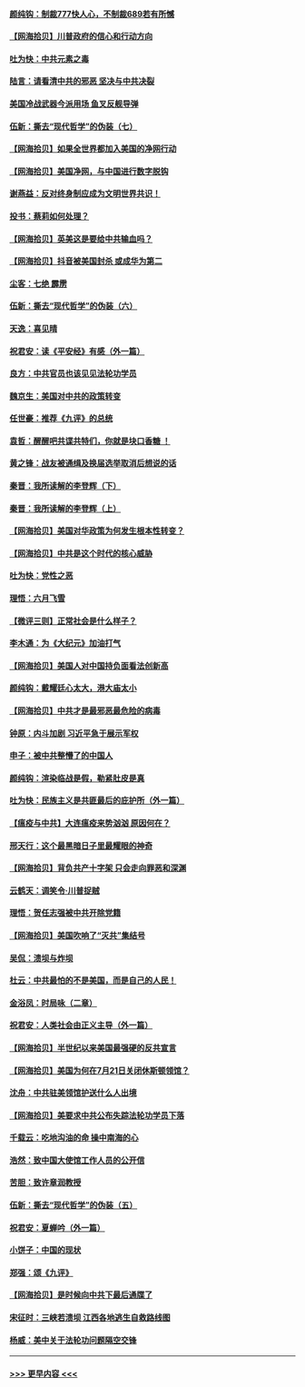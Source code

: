 #### [颜纯钩：制裁777快人心，不制裁689若有所憾](../pages/nsc993/n12316912.md?t=08092051) 
#### [【网海拾贝】川普政府的信心和行动方向](../pages/nsc993/n12316673.md?t=08092051) 
#### [吐为快：中共元素之毒](../pages/nsc993/n12316547.md?t=08092051) 
#### [陆言：请看清中共的邪恶 坚决与中共决裂](../pages/nsc993/n12315784.md?t=08092051) 
#### [美国冷战武器今派用场 鱼叉反舰导弹](../pages/nsc993/n12316258.md?t=08092051) 
#### [伍新：撕去“现代哲学”的伪装（七）](../pages/nsc993/n12315846.md?t=08092051) 
#### [【网海拾贝】如果全世界都加入美国的净网行动](../pages/nsc993/n12315588.md?t=08092051) 
#### [【网海拾贝】美国净网，与中国进行数字脱钩](../pages/nsc993/n12312813.md?t=08092051) 
#### [谢燕益：反对终身制应成为文明世界共识！](../pages/nsc993/n12310465.md?t=08092051) 
#### [投书：蔡莉如何处理？](../pages/nsc993/n12310224.md?t=08092051) 
#### [【网海拾贝】英美这是要给中共输血吗？](../pages/nsc993/n12307646.md?t=08092051) 
#### [【网海拾贝】抖音被美国封杀 或成华为第二](../pages/nsc993/n12305277.md?t=08092051) 
#### [尘客：七绝 霹雳](../pages/nsc993/n12304053.md?t=08092051) 
#### [伍新：撕去“现代哲学”的伪装（六）](../pages/nsc993/n12303243.md?t=08092051) 
#### [天逸：喜见晴](../pages/nsc993/n12303226.md?t=08092051) 
#### [祝君安：读《平安经》有感（外一篇）](../pages/nsc993/n12303170.md?t=08092051) 
#### [良方：中共官员也该见见法轮功学员](../pages/nsc993/n12302985.md?t=08092051) 
#### [魏京生：美国对中共的政策转变](../pages/nsc993/n12302929.md?t=08092051) 
#### [任世豪：推荐《九评》的总统](../pages/nsc993/n12302838.md?t=08092051) 
#### [袁哲：醒醒吧共谍共特们，你就是块口香糖 ！](../pages/nsc993/n12302678.md?t=08092051) 
#### [黄之锋：战友被通缉及换届选举取消后想说的话](../pages/nsc993/n12302681.md?t=08092051) 
#### [秦晋：我所读解的李登辉（下）](../pages/nsc993/n12302171.md?t=08092051) 
#### [秦晋：我所读解的李登辉（上）](../pages/nsc993/n12301979.md?t=08092051) 
#### [【网海拾贝】美国对华政策为何发生根本性转变？](../pages/nsc993/n12302091.md?t=08092051) 
#### [【网海拾贝】中共是这个时代的核心威胁](../pages/nsc993/n12300541.md?t=08092051) 
#### [吐为快：党性之恶](../pages/nsc993/n12300263.md?t=08092051) 
#### [理悟：六月飞雪](../pages/nsc993/n12300243.md?t=08092051) 
#### [【微评三则】正常社会是什么样子？](../pages/nsc993/n12300228.md?t=08092051) 
#### [李木通：为《大纪元》加油打气](../pages/nsc993/n12280363.md?t=08092051) 
#### [【网海拾贝】美国人对中国持负面看法创新高](../pages/nsc993/n12298720.md?t=08092051) 
#### [颜纯钩：戴耀廷心太大，港大庙太小](../pages/nsc993/n12297682.md?t=08092051) 
#### [【网海拾贝】中共才是最邪恶最危险的病毒](../pages/nsc993/n12296470.md?t=08092051) 
#### [钟原：内斗加剧 习近平急于展示军权](../pages/nsc993/n12292544.md?t=08092051) 
#### [申子：被中共整懵了的中国人](../pages/nsc993/n12291389.md?t=08092051) 
#### [颜纯钩：渲染临战是假，勒紧肚皮是真](../pages/nsc993/n12290945.md?t=08092051) 
#### [吐为快：民族主义是共匪最后的庇护所（外一篇）](../pages/nsc993/n12290887.md?t=08092051) 
#### [【瘟疫与中共】大连瘟疫来势汹汹 原因何在？](../pages/nsc993/n12287474.md?t=08092051) 
#### [邢天行：这个最黑暗日子里最耀眼的神奇](../pages/nsc993/n12289882.md?t=08092051) 
#### [【网海拾贝】背负共产十字架 只会走向罪恶和深渊](../pages/nsc993/n12288290.md?t=08092051) 
#### [云鹤天：调笑令·川普捉贼](../pages/nsc993/n12285672.md?t=08092051) 
#### [理悟：贺任志强被中共开除党籍](../pages/nsc993/n12285597.md?t=08092051) 
#### [【网海拾贝】美国吹响了“灭共”集结号](../pages/nsc993/n12284522.md?t=08092051) 
#### [吴侃：溃坝与炸坝](../pages/nsc993/n12283593.md?t=08092051) 
#### [杜云：中共最怕的不是美国，而是自己的人民！](../pages/nsc993/n12282935.md?t=08092051) 
#### [金浴凤：时局咏（二章）](../pages/nsc993/n12282923.md?t=08092051) 
#### [祝君安：人类社会由正义主导（外一篇）](../pages/nsc993/n12282809.md?t=08092051) 
#### [【网海拾贝】半世纪以来美国最强硬的反共宣言](../pages/nsc993/n12282656.md?t=08092051) 
#### [【网海拾贝】美国为何在7月21日关闭休斯顿领馆？](../pages/nsc993/n12279731.md?t=08092051) 
#### [沈舟：中共驻美领馆护送什么人出境](../pages/nsc993/n12278949.md?t=08092051) 
#### [【网海拾贝】美要求中共公布失踪法轮功学员下落](../pages/nsc993/n12277656.md?t=08092051) 
#### [千载云：吃地沟油的命 操中南海的心](../pages/nsc993/n12277533.md?t=08092051) 
#### [浩然：致中国大使馆工作人员的公开信](../pages/nsc993/n12277436.md?t=08092051) 
#### [苦胆：致许章润教授](../pages/nsc993/n12274876.md?t=08092051) 
#### [伍新：撕去“现代哲学”的伪装（五）](../pages/nsc993/n12274833.md?t=08092051) 
#### [祝君安：夏蝉吟（外一篇）](../pages/nsc993/n12274794.md?t=08092051) 
#### [小饼子：中国的现状](../pages/nsc993/n12274774.md?t=08092051) 
#### [郑强：颂《九评》](../pages/nsc993/n12274570.md?t=08092051) 
#### [【网海拾贝】是时候向中共下最后通牒了](../pages/nsc993/n12274156.md?t=08092051) 
#### [宋征时：三峡若溃坝 江西各地逃生自救路线图](../pages/nsc993/n12274031.md?t=08092051) 
#### [杨威：美中关于法轮功问题隔空交锋](../pages/nsc993/n12273317.md?t=08092051) 

----
#### [ >>> 更早内容 <<< ](../indexes/nsc993-earlier.md)
